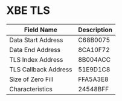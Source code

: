 # XBE TLS

| Field Name | Description |
|---|---|
| Data Start Address | C68B0075 |
| Data End Address | 8CA10F72 |
| TLS Index Address | 8B004ACC |
| TLS Callback Address | 51E9D1C8 |
| Size of Zero Fill | FFA5A3E8 |
| Characteristics | 24548BFF |
